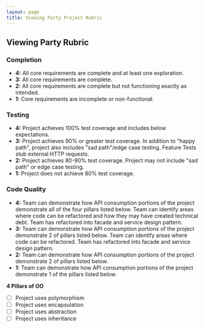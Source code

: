 ```yaml
---
layout: page
title: Viewing Party Project Rubric
---
```


## Viewing Party Rubric

### Completion

- **4:** All core requirements are complete and at least one exploration.
- **3:** All core requirements are complete.
- **2:** All core requirements are complete but not functioning exactly as intended.
- **1:** Core requirements are incomplete or non-functional.

### Testing

* **4:** Project achieves 100% test coverage and includes below expectations.
* **3:** Project achieves 90% or greater test coverage. In addition to "happy path", project also includes "sad path"/edge case testing. Feature Tests stub external HTTP requests.
* **2:** Project achieves 80-90% test coverage. Project may not include "sad path" or edge case testing.
* **1:** Project does not achieve 80% test coverage.

### Code Quality

- **4:** Team can demonstrate how API consumption portions of the project demonstrate all of the four pillars listed below. Team can identify areas where code can be refactored and how they may have created technical debt. Team has refactored into facade and service design pattern.
- **3:** Team can demonstrate how API consumption portions of the project demonstrate 2 of pillars listed below. Team can identify areas where code can be refactored. Team has refactored into facade and service design pattern.
- **2:** Team can demonstrate how API consumption portions of the project demonstrate 2 of pillars listed below.
- **1:** Team can demonstrate how API consumption portions of the project demonstrate 1 of the pillars listed below.

**4 Pillars of OO**

- [ ] Project uses polymorphism
- [ ] Project uses encapsulation
- [ ] Project uses abstraction
- [ ] Project uses inheritance
